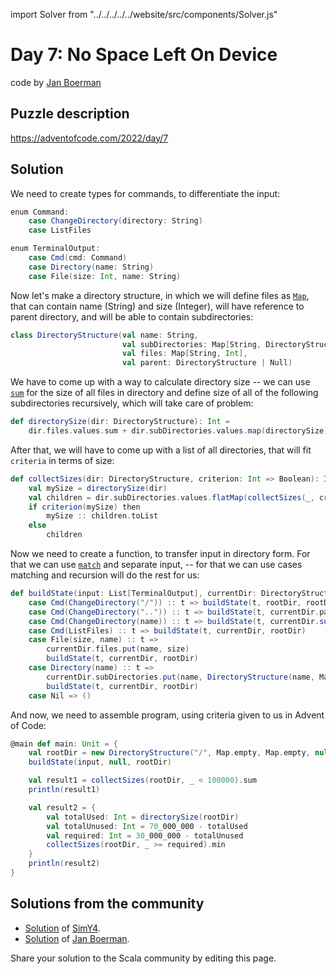 import Solver from "../../../../../website/src/components/Solver.js"

# Day 7: No Space Left On Device
code by [Jan Boerman](https://twitter.com/JanBoerman95)

## Puzzle description

https://adventofcode.com/2022/day/7

## Solution

We need to create types for commands, to differentiate the input:

```Scala
enum Command:
    case ChangeDirectory(directory: String)
    case ListFiles

enum TerminalOutput:
    case Cmd(cmd: Command)
    case Directory(name: String)
    case File(size: Int, name: String)
```

Now let's make a directory structure, in which we will define files as [`Map`](https://www.scala-lang.org/api/2.12.4/scala/collection/immutable/Map.html), that can contain name (String) and size (Integer), will have reference to parent directory, and will be able to contain subdirectories:

```Scala
class DirectoryStructure(val name: String,
                         val subDirectories: Map[String, DirectoryStructure],
                         val files: Map[String, Int],
                         val parent: DirectoryStructure | Null)
```
We have to come up with a way to calculate directory size -- we can use [`sum`](https://www.scala-lang.org/files/archive/api/current/scala/collection/immutable/List.html#sum[B%3E:A](implicitnum:scala.math.Numeric[B]):B) for the size of all files in directory and define size of all of the following subdirectories recursively, which will take care of problem:

```Scala
def directorySize(dir: DirectoryStructure): Int =
    dir.files.values.sum + dir.subDirectories.values.map(directorySize).sum
```

After that, we will have to come up with a list of all directories, that will fit `criteria` in terms of size:

```Scala
def collectSizes(dir: DirectoryStructure, criterion: Int => Boolean): Iterable[Int] =
    val mySize = directorySize(dir)
    val children = dir.subDirectories.values.flatMap(collectSizes(_, criterion))
    if criterion(mySize) then 
        mySize :: children.toList
    else
        children
```
Now we need to create a function, to transfer input in directory form. For that we can use [`match`](https://docs.scala-lang.org/tour/pattern-matching.html) and separate input, -- for that we can use cases matching and recursion will do the rest for us:

```Scala
def buildState(input: List[TerminalOutput], currentDir: DirectoryStructure | Null, rootDir: DirectoryStructure): Unit = input match
    case Cmd(ChangeDirectory("/")) :: t => buildState(t, rootDir, rootDir)
    case Cmd(ChangeDirectory("..")) :: t => buildState(t, currentDir.parent, rootDir)
    case Cmd(ChangeDirectory(name)) :: t => buildState(t, currentDir.subDirectories(name), rootDir)
    case Cmd(ListFiles) :: t => buildState(t, currentDir, rootDir)
    case File(size, name) :: t =>
        currentDir.files.put(name, size)
        buildState(t, currentDir, rootDir)
    case Directory(name) :: t =>
        currentDir.subDirectories.put(name, DirectoryStructure(name, Map.empty, Map.empty, currentDir))
        buildState(t, currentDir, rootDir)
    case Nil => ()
```

And now, we need to assemble program, using criteria given to us in Advent of Code:

```Scala
@main def main: Unit = {
    val rootDir = new DirectoryStructure("/", Map.empty, Map.empty, null)
    buildState(input, null, rootDir)

    val result1 = collectSizes(rootDir, _ < 100000).sum
    println(result1)

    val result2 = {
        val totalUsed: Int = directorySize(rootDir)
        val totalUnused: Int = 70_000_000 - totalUsed
        val required: Int = 30_000_000 - totalUnused
        collectSizes(rootDir, _ >= required).min
    }
    println(result2)
}
```


## Solutions from the community

- [Solution](https://github.com/SimY4/advent-of-code-scala/blob/master/src/main/scala/aoc/y2022/Day7.scala) of [SimY4](https://twitter.com/actinglikecrazy).
- [Solution](https://github.com/Jannyboy11/AdventOfCode2022/blob/master/src/main/scala/day07/Day07.scala) of [Jan Boerman](https://twitter.com/JanBoerman95).

Share your solution to the Scala community by editing this page.
